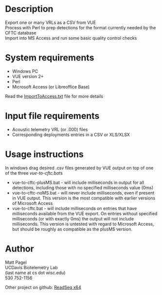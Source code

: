 # Description #
  Export one or many VRLs as a CSV from VUE<br>
  Process with Perl to prep detections for the format currently needed by the CFTC database<br>
  Import into MS Access and run some basic quality control checks<br>

<h1>System requirements</h1>
<ul><li>Windows PC<br>
</li><li>VUE version 2+<br>
</li><li>Perl<br>
</li><li>Microsoft Access (or Libreoffice Base)
</li></ul>Read the <a href='ImportToAccess.txt'>ImportToAccess.txt</a> file for more details<br>

<h1>Input file requirements</h1>
  <ul><li>Acoustic telemetry VRL (or .000) files<br></li>
  <li>Corresponding deployments entries in a CSV or XLS/XLSX<br></li></ul>

<h1>Usage instructions</h1>
<p>In windows drag desired .csv files generated by VUE output on top of one of the three <em>vue-to-cftc.bat</em>s</p>
  <ul><li>vue-to-cftc-plusMS.bat - will include milliseconds in output for all detections, including those with no specified milliseconds value (0ms)
  </li><li>vue-to-cftc-noMS.bat - will never include milliseconds, even if present in VUE output. This version is the most compatible with earlier versions of Microsoft Access
  </li><li>vue-to-cftc.bat - will include milliseconds on entries that have milliseconds available from the VUE export. On entries without specified milliseconds (or with exactly 0ms) the output will not include milliseconds. This version is untested with regard to Microsoft Access, but should be roughly as compatible as the plusMS version.</li></ul>

<h1>Author</h1>
  Matt Pagel<br>
  UCDavis Biotelemetry Lab<br>
  (last name at cs dot wisc.edu)<br>
  530 752-1156

Other project on github: <a href='http://github.com/MPagel/readseq'>ReadSeq x64</a><br>
